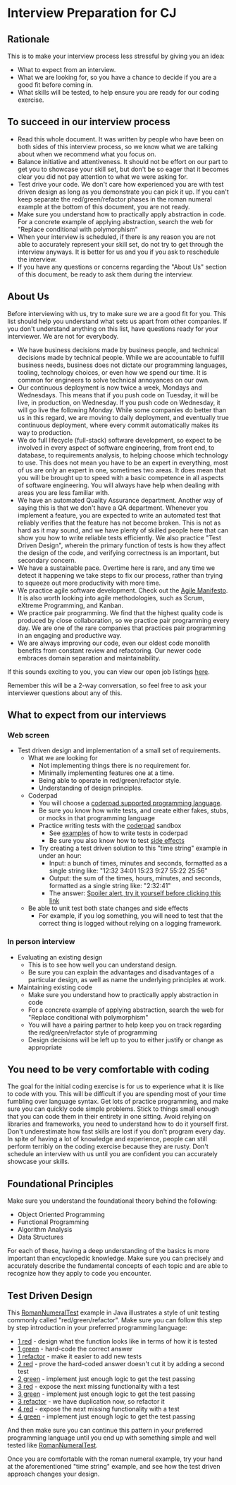 # Interview Preparation for CJ

## Rationale
This is to make your interview process less stressful by giving you an idea:

- What to expect from an interview.
- What we are looking for, so you have a chance to decide if you are a good fit before coming in.
- What skills will be tested, to help ensure you are ready for our coding exercise.

## To succeed in our interview process
- Read this whole document.  It was written by people who have been on both sides of this interview process, so we know what we are talking about when we recommend what you focus on. 
- Balance initiative and attentiveness.
  It should not be effort on our part to get you to showcase your skill set,
  but don't be so eager that it becomes clear you did not pay attention to what we were asking for.
- Test drive your code.
  We don't care how experienced you are with test driven design as long as you demonstrate you can pick it up.
  If you can't keep separate the red/green/refactor phases in the roman numeral example at the bottom of this document, you are not ready.
- Make sure you understand how to practically apply abstraction in code.
  For a concrete example of applying abstraction, search the web for "Replace conditional with polymorphism"
- When your interview is scheduled,
  if there is any reason you are not able to accurately represent your skill set,
  do not try to get through the interview anyways.
  It is better for us and you if you ask to reschedule the interview.
- If you have any questions or concerns regarding the "About Us" section of this document,
  be ready to ask them during the interview.

## About Us
Before interviewing with us, try to make sure we are a good fit for you.
This list should help you understand what sets us apart from other companies.
If you don't understand anything on this list, have questions ready for your interviewer.
We are not for everybody.

- We have business decisions made by business people, and technical decisions made by technical people.  While we are accountable to fulfill business needs, business does not dictate our programming languages, tooling, technology choices, or even how we spend our time.
It is common for engineers to solve technical annoyances on our own.
- Our continuous deployment is now twice a week, Mondays and Wednesdays.
This means that if you push code on Tuesday, it will be live, in production, on Wednesday.
If you push code on Wednesday, it will go live the following Monday.
While some companies do better than us in this regard, we are moving to daily deployment, and eventually true continuous deployment, where every commit automatically makes its way to production.
- We do full lifecycle (full-stack) software development, so expect to be involved in every aspect of software engineering, from front end, to database, to requirements analysis, to helping choose which technology to use.
This does not mean you have to be an expert in everything, most of us are only an expert in one, sometimes two areas.
It does mean that you will be brought up to speed with a basic competence in all aspects of software engineering.
You will always have help when dealing with areas you are less familiar with.
- We have an automated Quality Assurance department.
Another way of saying this is that we don't have a QA department.
Whenever you implement a feature, you are expected to write an automated test that reliably verifies that the feature has not become broken.
This is not as hard as it may sound, and we have plenty of skilled people here that can show you how to write reliable tests efficiently.
We also practice "Test Driven Design", wherein the primary function of tests is how they affect the design of the code, and verifying correctness is an important, but secondary concern.
- We have a sustainable pace.
Overtime here is rare, and any time we detect it happening we take steps to fix our process, rather than trying to squeeze out more productivity with more time.
- We practice agile software development.
Check out the [Agile Manifesto](http://agilemanifesto.org/).
It is also worth looking into agile methodologies, such as Scrum, eXtreme Programming, and Kanban.
- We practice pair programming.
We find that the highest quality code is produced by close collaboration, so we practice pair programming every day.
We are one of the rare companies that practices pair programming in an engaging and productive way.
- We are always improving our code, even our oldest code monolith benefits from constant review and refactoring.
Our newer code embraces domain separation and maintainability.

If this sounds exciting to you, you can view our open job listings [here](https://engineering.cj.com/join).

Remember this will be a 2-way conversation, so feel free to ask your interviewer questions about any of this.

## What to expect from our interviews

### Web screen
- Test driven design and implementation of a small set of requirements.
    - What we are looking for
        - Not implementing things there is no requirement for.
        - Minimally implementing features one at a time.
        - Being able to operate in red/green/refactor style.
        - Understanding of design principles.
    - Coderpad
        - You will choose a [coderpad supported programming language](https://coderpad.io/languages).
        - Be sure you know how write tests, and create either fakes, stubs, or mocks in that programming language
        - Practice writing tests with the [coderpad](https://coderpad.io/sandbox) sandbox
            - See [examples](coderpad-testing.md) of how to write tests in coderpad
            - Be sure you also know how to test [side effects](side-effect-testing.md)  
        - Try creating a test driven solution to this "time string" example in under an hour: 
            - Input: a bunch of times, minutes and seconds, formatted as a single string like: "12:32 34:01 15:23 9:27 55:22 25:56"
            - Output: the sum of the times, hours, minutes, and seconds, formatted as a single string like: "2:32:41"
            - The answer: [Spoiler alert, try it yourself before clicking this link](https://www.youtube.com/watch?v=WQn5EHpa6Wg)
    - Be able to unit test both state changes and side effects
        - For example, if you log something, you will need to test that the correct thing is logged without relying on a logging framework.

### In person interview
- Evaluating an existing design
    - This is to see how well you can understand design.
    - Be sure you can explain the advantages and disadvantages of a particular design, as well as name the underlying principles at work.
- Maintaining existing code
    - Make sure you understand how to practically apply abstraction in code
    - For a concrete example of applying abstraction, search the web for "Replace conditional with polymorphism"
    - You will have a pairing partner to help keep you on track regarding the red/green/refactor style of programming
    - Design decisions will be left up to you to either justify or change as appropriate 

## You need to be very comfortable with coding
The goal for the initial coding exercise is for us to experience what it is like to code with you.
This will be difficult if you are spending most of your time fumbling over language syntax.
Get lots of practice programming, and make sure you can quickly code simple problems.
Stick to things small enough that you can code them in their entirety in one sitting.
Avoid relying on libraries and frameworks, you need to understand how to do it yourself first.
Don't underestimate how fast skills are lost if you don't program every day.
In spite of having a lot of knowledge and experience, people can still perform terribly on the coding exercise because they are rusty.
Don't schedule an interview with us until you are confident you can accurately showcase your skills.

## Foundational Principles
Make sure you understand the foundational theory behind the following:
- Object Oriented Programming
- Functional Programming
- Algorithm Analysis
- Data Structures

For each of these, having a deep understanding of the basics is more important than encyclopedic knowledge.
Make sure you can precisely and accurately describe the fundamental concepts of each topic and are able to recognize how they apply to code you encounter.

## Test Driven Design
This [RomanNumeralTest](src/main/java/com/cj/interview/preparation/RomanNumeralTest.java) example in Java illustrates a style of unit testing commonly called "red/green/refactor".
Make sure you can follow this step by step introduction in your preferred programming language:
- [1 red](src/main/java/com/cj/interview/preparation/RomanNumeralTestA_1_red.java) - design what the function looks like in terms of how it is tested
- [1 green](src/main/java/com/cj/interview/preparation/RomanNumeralTestB_1_green.java) - hard-code the correct answer 
- [1 refactor](src/main/java/com/cj/interview/preparation/RomanNumeralTestC_1_refactor.java) - make it easier to add new tests
- [2 red](src/main/java/com/cj/interview/preparation/RomanNumeralTestD_2_red.java) - prove the hard-coded answer doesn't cut it by adding a second test
- [2 green](src/main/java/com/cj/interview/preparation/RomanNumeralTestE_2_green.java) - implement just enough logic to get the test passing
- [3 red](src/main/java/com/cj/interview/preparation/RomanNumeralTestF_3_red.java) - expose the next missing functionality with a test
- [3 green](src/main/java/com/cj/interview/preparation/RomanNumeralTestG_3_green.java) - implement just enough logic to get the test passing
- [3 refactor](src/main/java/com/cj/interview/preparation/RomanNumeralTestH_3_refactor.java) - we have duplication now, so refactor it
- [4 red](src/main/java/com/cj/interview/preparation/RomanNumeralTestI_4_red.java) - expose the next missing functionality with a test
- [4 green](src/main/java/com/cj/interview/preparation/RomanNumeralTestJ_4_green.java) - implement just enough logic to get the test passing

And then make sure you can continue this pattern in your preferred programming language until you end up with something simple and well tested like [RomanNumeralTest](src/main/java/com/cj/interview/preparation/RomanNumeralTest.java). 

Once you are comfortable with the roman numeral example, try your hand at the aforementioned "time string" example, and see how the test driven approach changes your design.
